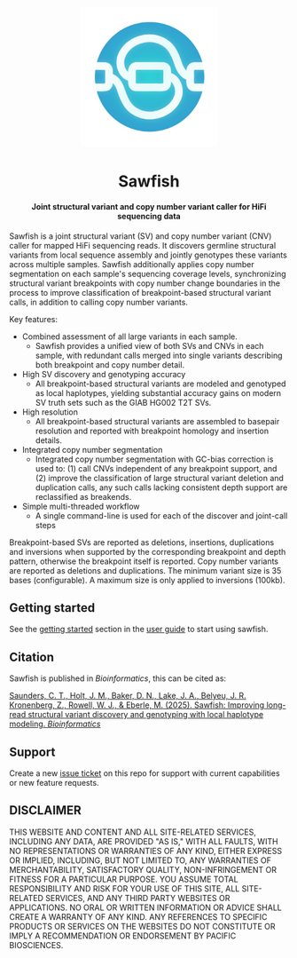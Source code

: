 <h1 align="center"><img width="250px" src="img/logo.svg"/></h1>

<h1 align="center">Sawfish</h1>

<h4 align="center">Joint structural variant and copy number variant caller for HiFi sequencing data</h3>

Sawfish is a joint structural variant (SV) and copy number variant (CNV) caller for mapped HiFi sequencing reads. It discovers germline structural variants from local sequence assembly and jointly genotypes these variants across multiple samples. Sawfish additionally applies copy number segmentation on each sample's sequencing coverage levels, synchronizing structural variant breakpoints with copy number change boundaries in the process to improve classification of breakpoint-based structural variant calls, in addition to calling copy number variants.

Key features:
- Combined assessment of all large variants in each sample.
  - Sawfish provides a unified view of both SVs and CNVs in each sample, with redundant calls merged into single variants describing both breakpoint and copy number detail.
- High SV discovery and genotyping accuracy
  - All breakpoint-based structural variants are modeled and genotyped as local haplotypes, yielding substantial accuracy gains on modern SV truth sets such as the GIAB HG002 T2T SVs.
- High resolution
  - All breakpoint-based structural variants are assembled to basepair resolution and reported with breakpoint homology and insertion details.
- Integrated copy number segmentation
  - Integrated copy number segmentation with GC-bias correction is used to: (1) call CNVs independent of any breakpoint support, and (2) improve the classification of large structural variant deletion and duplication calls, any such calls lacking consistent depth support are reclassified as breakends.
- Simple multi-threaded workflow
  - A single command-line is used for each of the discover and joint-call steps

Breakpoint-based SVs are reported as deletions, insertions, duplications and inversions when supported by the corresponding breakpoint and depth pattern, otherwise the breakpoint itself is reported. Copy number variants are reported as deletions and duplications. The minimum variant size is 35 bases (configurable). A maximum size is only applied to inversions (100kb).

## Getting started

See the [getting started](docs/user_guide.md#getting-started) section in the [user guide](docs/user_guide.md) to start using sawfish.

## Citation

Sawfish is published in *Bioinformatics*, this can be cited as:

[Saunders, C. T., Holt, J. M., Baker, D. N., Lake, J. A., Belyeu, J. R. Kronenberg, Z., Rowell, W. J., & Eberle, M. (2025). Sawfish: Improving long-read structural variant discovery and genotyping with local haplotype modeling. *Bioinformatics*](https://doi.org/10.1093/bioinformatics/btaf136)

## Support

Create a new [issue ticket](https://github.com/PacificBiosciences/sawfish/issues) on this repo for support with current capabilities or new feature requests.

## DISCLAIMER
THIS WEBSITE AND CONTENT AND ALL SITE-RELATED SERVICES, INCLUDING ANY DATA, ARE PROVIDED "AS IS," WITH ALL FAULTS, WITH NO REPRESENTATIONS OR WARRANTIES OF ANY KIND, EITHER EXPRESS OR IMPLIED, INCLUDING, BUT NOT LIMITED TO, ANY WARRANTIES OF MERCHANTABILITY, SATISFACTORY QUALITY, NON-INFRINGEMENT OR FITNESS FOR A PARTICULAR PURPOSE. YOU ASSUME TOTAL RESPONSIBILITY AND RISK FOR YOUR USE OF THIS SITE, ALL SITE-RELATED SERVICES, AND ANY THIRD PARTY WEBSITES OR APPLICATIONS. NO ORAL OR WRITTEN INFORMATION OR ADVICE SHALL CREATE A WARRANTY OF ANY KIND. ANY REFERENCES TO SPECIFIC PRODUCTS OR SERVICES ON THE WEBSITES DO NOT CONSTITUTE OR IMPLY A RECOMMENDATION OR ENDORSEMENT BY PACIFIC BIOSCIENCES.

